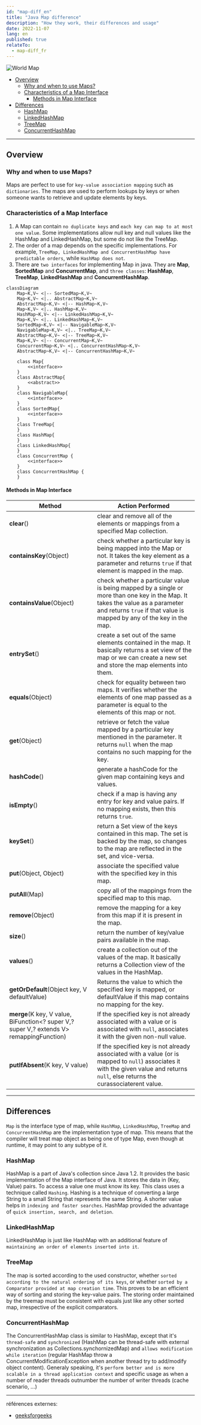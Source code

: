```yaml
---
id: "map-diff_en"
title: "Java Map difference"
description: "How they work, their differences and usage"
date: 2022-11-07
lang: en
published: true
relateTo:
  - map-diff_fr
---
```


<article>

<img src="https://upload.wikimedia.org/wikipedia/commons/thumb/d/d6/Kepler-world.jpg/640px-Kepler-world.jpg"
     alt="World Map"
     class="img-cover">

<div class="contenttable">

- [Overview](#overview)
  - [Why and when to use Maps?](#why-and-when-to-use-maps)
  - [Characteristics of a Map Interface](#characteristics-of-a-map-interface)
    - [Methods in Map Interface](#methods-in-map-interface)
- [Differences](#differences)
  - [HashMap](#hashmap)
  - [LinkedHashMap](#linkedhashmap)
  - [TreeMap](#treemap)
  - [ConcurrentHashMap](#concurrenthashmap)

</div>

---

## Overview

### Why and when to use Maps?

Maps are perfect to use for `key-value association mapping` such as `dictionaries`. The maps are used to perform lookups by keys or when someone wants to retrieve and update elements by keys.

### Characteristics of a Map Interface

1. A Map can contain `no duplicate keys` and `each key can map to at most one value`. Some implementations allow null key and null values like the HashMap and LinkedHashMap, but some do not like the TreeMap.
2. The order of a map depends on the specific implementations. For example, `TreeMap, LinkedHashMap and ConcurrentHashMap have predictable orders`, while `HashMap does not`.
3. There are `two interfaces` for implementing Map in java. They are **Map**, **SortedMap** and **ConcurrentMap**, and `three classes`: **HashMap**, **TreeMap**, **LinkedHashMap** and **ConcurrentHashMap**.

```mermaid
classDiagram
    Map~K,V~ <|-- SortedMap~K,V~
    Map~K,V~ <|.. AbstractMap~K,V~
    AbstractMap~K,V~ <|-- HashMap~K,V~
    Map~K,V~ <|.. HashMap~K,V~
    HashMap~K,V~ <|-- LinkedHashMap~K,V~
    Map~K,V~ <|.. LinkedHashMap~K,V~
    SortedMap~K,V~ <|-- NavigableMap~K,V~
    NavigableMap~K,V~ <|.. TreeMap~K,V~
    AbstractMap~K,V~ <|-- TreeMap~K,V~
    Map~K,V~ <|-- ConcurrentMap~K,V~
    ConcurrentMap~K,V~ <|.. ConcurrentHashMap~K,V~
    AbstractMap~K,V~ <|-- ConcurrentHashMap~K,V~

    class Map{
        <<interface>>
    }
    class AbstractMap{
        <<abstract>>
    }
    class NavigableMap{
        <<interface>>
    }
    class SortedMap{
        <<interface>>
    }
    class TreeMap{
    }
    class HashMap{
    }
    class LinkedHashMap{
    }
    class ConcurrentMap {
        <<interface>>
    }
    class ConcurrentHashMap {
    }
```

#### Methods in Map Interface

| Method | Action Performed  |
| --- | --- |
| **clear**() | clear and remove all of the elements or mappings from a specified Map collection. |
| **containsKey**(Object) | check whether a particular key is being mapped into the Map or not. It takes the key element as a parameter and returns `true` if that element is mapped in the map. |
| **containsValue**(Object) | check whether a particular value is being mapped by a single or more than one key in the Map. It takes the value as a parameter and returns `true` if that value is mapped by any of the key in the map. |
| **entrySet**() | create a set out of the same elements contained in the map. It basically returns a set view of the map or we can create a new set and store the map elements into them. |
| **equals**(Object) | check for equality between two maps. It verifies whether the elements of one map passed as a parameter is equal to the elements of this map or not. |
| **get**(Object) | retrieve or fetch the value mapped by a particular key mentioned in the parameter. It returns `null` when the map contains no such mapping for the key. |
| **hashCode**() | generate a hashCode for the given map containing keys and values. |
| **isEmpty**() | check if a map is having any entry for key and value pairs. If no mapping exists, then this returns `true`. |
| **keySet**() | return a Set view of the keys contained in this map. The set is backed by the map, so changes to the map are reflected in the set, and vice-versa. |
| **put**(Object, Object) | associate the specified value with the specified key in this map. |
| **putAll**(Map) | copy all of the mappings from the specified map to this map. |
| **remove**(Object)  | remove the mapping for a key from this map if it is present in the map. |
| **size**() | return the number of key/value pairs available in the map. |
| **values**() | create a collection out of the values of the map. It basically returns a Collection view of the values in the HashMap. |
| **getOrDefault**(Object key, V defaultValue) | Returns the value to which the specified key is mapped, or defaultValue if this map contains no mapping for the key. |
| **merge**(K key, V value, BiFunction<? super V,? super V,? extends V> remappingFunction) | If the specified key is not already associated with a value or is associated with `null`, associates it with the given non-null value. |
| **putIfAbsent**(K key, V value) | If the specified key is not already associated with a value (or is mapped to `null`) associates it with the given value and returns `null`, else returns the curassociaterent value. |

---

## Differences

`Map` is the interface type of map, while `HashMap`, `LinkedHashMap`, `TreeMap` and `ConcurrentHashMap` are the implementation type of map.
This means that the compiler will treat map object as being one of type Map, even though at runtime, it may point to any subtype of it.

### HashMap

HashMap is a part of Java's collection since Java 1.2. It provides the basic implementation of the Map interface of Java. It stores the data in (Key, Value) pairs. To access a value one must know its key. This class uses a technique called `Hashing`. Hashing is a technique of converting a large String to a small String that represents the same String. A shorter value helps in `indexing and faster searches`. HashMap provided the advantage of `quick insertion, search, and deletion`.

### LinkedHashMap

LinkedHashMap is just like HashMap with an additional feature of `maintaining an order of elements inserted into it`.

### TreeMap

The map is sorted according to the used constructor, whether `sorted according to the natural ordering of its keys`, or whether `sorted by a Comparator provided at map creation time`. This proves to be an efficient way of sorting and storing the key-value pairs. The storing order maintained by the treemap must be consistent with equals just like any other sorted map, irrespective of the explicit comparators.

### ConcurrentHashMap

The ConcurrentHashMap class is similar to HashMap, except that it's `thread-safe` and `synchronized` (HashMap can be thread-safe with external synchronization as Collections.synchornizedMap) and `allows modification while iteration` (regular HashMap throw a ConcurrentModificationException when another thread try to add/modify object content).
Generaly speaking, it's `perform better and is more scalable in a thread application context` and specific usage as when a number of reader threads outnumber the number of writer threads (cache scenario, ...)

---

références externes:

- [geeksforgeeks](https://www.geeksforgeeks.org/map-interface-java-examples/)

</article>
